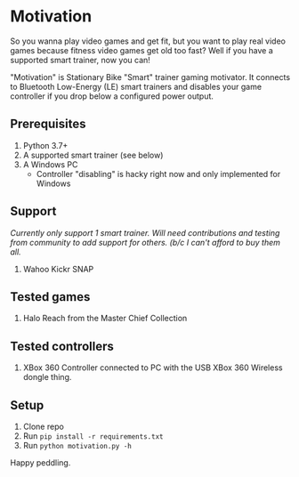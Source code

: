 # Motivation

So you wanna play video games and get fit, but you want to play real video games because fitness video games get old too fast? Well if you have a supported smart trainer, now you can!

"Motivation" is Stationary Bike "Smart" trainer gaming motivator. It connects to Bluetooth Low-Energy (LE) smart trainers and disables your game controller if you drop below a configured power output.

## Prerequisites

1. Python 3.7+
1. A supported smart trainer (see below)
1. A Windows PC
    * Controller "disabling" is hacky right now and only implemented for Windows

## Support

_Currently only support 1 smart trainer. Will need contributions and testing from community to add support for others. (b/c I can't afford to buy them all._

1. Wahoo Kickr SNAP

## Tested games

1. Halo Reach from the Master Chief Collection

## Tested controllers

1. XBox 360 Controller connected to PC with the USB XBox 360 Wireless dongle thing.

## Setup

1. Clone repo
1. Run `pip install -r requirements.txt`
1. Run `python motivation.py -h`

Happy peddling.
